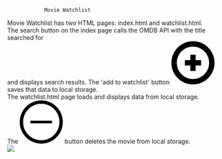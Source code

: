 				Movie Watchlist
Movie Watchlist has two HTML pages: index.html and watchlist.html.\
The search button on the index page calls the OMDB API with the title searched for\
and displays search results.
The 'add to watchlist' button ![](/images/plussign.png) saves that data to local storage.\
The watchlist.html page loads and displays data from local storage.\
The ![](/images/minussign.png) button deletes the movie from local storage.\
![](/images/screenshot.png)
